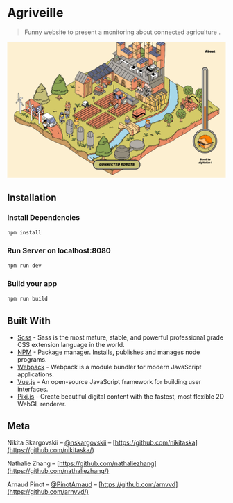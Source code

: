# Agriveille
> Funny website to present a monitoring about connected agriculture . 

![](thumbnail.png)


## Installation

### Install Dependencies
```sh
npm install
```

### Run Server on localhost:8080
``` bash
npm run dev
```

### Build your app
``` bash
npm run build
```

## Built With

* [Scss](http://sass-lang.com/) - Sass is the most mature, stable, and powerful professional grade CSS extension language in the world.
* [NPM](https://www.npmjs.com/) - Package manager. Installs, publishes and manages node programs.
* [Webpack](https://webpack.js.org/) - Webpack is a module bundler for modern JavaScript applications.
* [Vue.js](https://vuejs.org/) - An open-source JavaScript framework for building user interfaces.
* [Pixi.js](http://www.pixijs.com/) - Create beautiful digital content with the fastest, most flexible 2D WebGL renderer.

## Meta

Nikita Skargovskii – [@nskargovskii](https://twitter.com/nskargovskii) – [https://github.com/nikitaska](https://github.com/nikitaska/)

Nathalie Zhang – [https://github.com/nathaliezhang](https://github.com/nathaliezhang/)

Arnaud Pinot – [@PinotArnaud](https://twitter.com/PinotArnaud) – [https://github.com/arnvvd](https://github.com/arnvvd/)